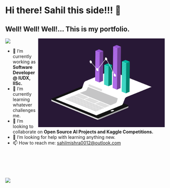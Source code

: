 # Hi there! Sahil this side!!! 👋
## Well! Well! Well!... This is my portfolio.
<img align="left" src="https://komarev.com/ghpvc/?username=sahilmishra0012&color=blueviolet">

<img align="right" alt="GIF" src="data.gif" width="400px" />
<br>

- 🔭 I’m currently working as **Software Developer @ IUDX, IISc.**
- 🌱 I’m currently learning whatever challenges me.
- 👯 I’m looking to collaborate on **Open Source AI Projects and Kaggle Competitions.**
- 🤔 I’m looking for help with learning anything new.
- 📫 How to reach me: sahilmishra0012@outlook.com


<br>
<br>
<br>
<br>
<p>
  <img src="https://github-readme-stats.vercel.app/api?username=sahilmishra0012&show_icons=true&count_private=true">
</p>
